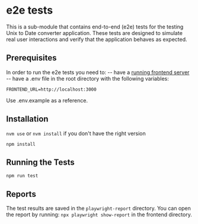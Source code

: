 # e2e tests

This is a sub-module that contains end-to-end (e2e) tests for the testing Unix to Date converter application. These tests are designed to simulate real user interactions and verify that the application behaves as expected.

## Prerequisites

In order to run the e2e tests you need to:
-- have a [running frontend server](../../frontend/README.md)
-- have a .env file in the root directory with the following variables:

```
FRONTEND_URL=http://localhost:3000
```

Use .env.example as a reference.

## Installation

`nvm use` or `nvm install` if you don't have the right version

`npm install`

## Running the Tests

`npm run test`

## Reports

The test results are saved in the `playwright-report` directory. You can open the report by running:
`npx playwright show-report` in the frontend directory.
